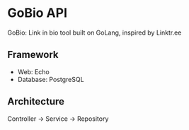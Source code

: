 # GoBio API

GoBio: Link in bio tool built on GoLang, inspired by Linktr.ee

## Framework
- Web: Echo
- Database: PostgreSQL

## Architecture
Controller -> Service -> Repository
